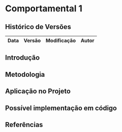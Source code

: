 # Comportamental 1

## Histórico de Versões

| Data | Versão | Modificação | Autor |
| :- | :- | :- | :- |


## Introdução


## Metodologia

## Aplicação no Projeto


## Possível implementação em código


## Referências